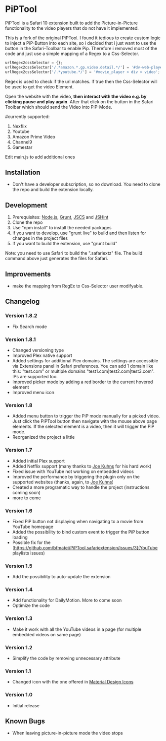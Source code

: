 # PiPTool
PiPTool is a Safari 10 extension built to add the Picture-in-Picture functionality to the video players that do not have it implemented.

This is a fork of the original PiPTool. I found it tedious to create custom logic to inject a PiP-Button into each site, so i decided that i just want to use the button in the Safari-Toolbar to enable Pip. Therefore i removed most of the code and just use a simple mapping of a Regex to a Css-Selector.

```javascript
urlRegex2cssSelector = {};
urlRegex2cssSelector['/.*amazon.*.gp.video.detail.*/'] = '#dv-web-player > div > div:nth-child(1) > div.webPlayerElement > div > div.rendererContainer > video:nth-child(2)';
urlRegex2cssSelector['/.*youtube.*/'] = '#movie_player > div > video';
```

Regex is used to check if the url matches. If true then the Css-Selector will be used to get the video Element.

Open the website with the video, **then interact with the video e.g. by clicking pause and play again**. After that click on the button in the Safari Toolbar which should send the Video into PiP-Mode.

#currently supported:
1. Nexflix
2. Youtube
3. Amazon Prime Video
4. Channel9
5. Gamestar

Edit main.js to add additional ones

## Installation
- Don't have a developer subscription, so no download. You need to clone the repo and build the extension locally.

## Development
1. Prerequisites: [Node.js](https://nodejs.org/en/), [Grunt](http://gruntjs.com), [JSCS](http://jscs.info) and [JSHint](http://jshint.com)
2. Clone the repo
3. Use "npm install" to install the needed packages
4. If you want to develop, use "grunt live" to build and then listen for changes in the project files
5. If you want to build the extension, use "grunt build"

Note: you need to use Safari to build the ".safariextz" file. The build command above just generates the files for Safari.

## Improvements
- make the mapping from RegEx to Css-Selector user modifyable.

## Changelog
### Version 1.8.2
- Fix Search mode

### Version 1.8.1
- Changed versioning type
- Improved Plex native support
- Added settings for additional Plex domains. The settings are accessible via Extensions panel in Safari preferences. You can add 1 domain like this: "test.com" or multiple domains "test1.com|test2.com|test3.com". IPs are supported too.
- Improved picker mode by adding a red border to the current hovered element
- Improved menu icon

### Version 1.8
- Added menu button to trigger the PiP mode manually for a picked video. Just click the PiPTool button then navigate with the mouse above page elements. If the selected element is a video, then it will trigger the PiP mode.
- Reorganized the project a little

### Version 1.7
- Added initial Plex support
- Added Netflix support (many thanks to [Joe Kuhns](https://github.com/JoeKuhns) for his hard work)
- Fixed issue with YouTube not working on embedded videos
- Improved the performance by triggering the plugin only on the supported websites (thanks, again, to [Joe Kuhns](https://github.com/JoeKuhns))
- Created a more programatic way to handle the project (instructions coming soon)
- more to come

### Version 1.6
- Fixed PiP button not displaying when navigating to a movie from YouTube homepage
- Added the possibility to bind custom event to trigger the PiP button loading
- Possible fix for the [https://github.com/bfmatei/PiPTool.safariextension/issues/3](YouTube playlists issues)

### Version 1.5
- Add the possibility to auto-update the extension

### Version 1.4
- Add functionality for DailyMotion. More to come soon
- Optimize the code

### Version 1.3
- Make it work with all the YouTube videos in a page (for multiple embedded videos on same page)

### Version 1.2
- Simplify the code by removing unnecessary attribute

### Version 1.1
- Changed icon with the one offered in [Material Design Icons](https://design.google.com/icons/#ic_picture_in_picture)

### Version 1.0
- Initial release

## Known Bugs
- When leaving picture-in-picture mode the video stops
